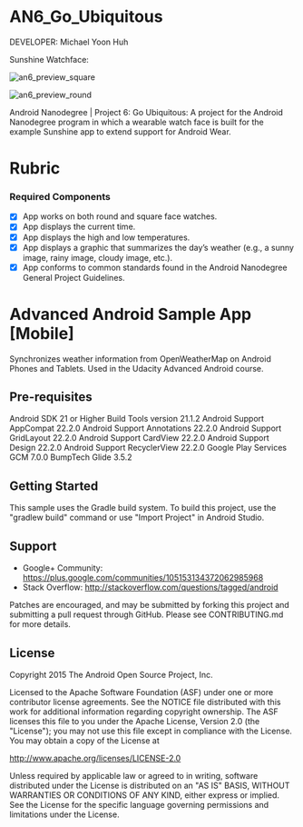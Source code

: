 AN6_Go_Ubiquitous
==========================

DEVELOPER: Michael Yoon Huh

Sunshine Watchface:

![an6_preview_square](https://cloud.githubusercontent.com/assets/1645482/15096607/6ebb6a50-14b5-11e6-9e83-af0ee782ce5f.png)

![an6_preview_round](https://cloud.githubusercontent.com/assets/1645482/15096603/6646ff56-14b5-11e6-9ade-e22610c426de.png)

Android Nanodegree | Project 6: Go Ubiquitous: A project for the Android Nanodegree program in which a wearable watch face is built for the example Sunshine app to extend support for Android Wear.

# Rubric

### Required Components

- [x] App works on both round and square face watches.
- [x] App displays the current time.
- [x] App displays the high and low temperatures.
- [x] App displays a graphic that summarizes the day’s weather (e.g., a sunny image, rainy image, cloudy image, etc.).
- [x] App conforms to common standards found in the Android Nanodegree General Project Guidelines.

# Advanced Android Sample App [Mobile]

Synchronizes weather information from OpenWeatherMap on Android Phones and Tablets. Used in the Udacity Advanced Android course.

Pre-requisites
--------------
Android SDK 21 or Higher
Build Tools version 21.1.2
Android Support AppCompat 22.2.0
Android Support Annotations 22.2.0
Android Support GridLayout 22.2.0
Android Support CardView 22.2.0
Android Support Design 22.2.0
Android Support RecyclerView 22.2.0
Google Play Services GCM 7.0.0
BumpTech Glide 3.5.2

Getting Started
---------------
This sample uses the Gradle build system.  To build this project, use the
"gradlew build" command or use "Import Project" in Android Studio.

Support
-------

- Google+ Community: https://plus.google.com/communities/105153134372062985968
- Stack Overflow: http://stackoverflow.com/questions/tagged/android

Patches are encouraged, and may be submitted by forking this project and
submitting a pull request through GitHub. Please see CONTRIBUTING.md for more details.

License
-------
Copyright 2015 The Android Open Source Project, Inc.

Licensed to the Apache Software Foundation (ASF) under one or more contributor
license agreements.  See the NOTICE file distributed with this work for
additional information regarding copyright ownership.  The ASF licenses this
file to you under the Apache License, Version 2.0 (the "License"); you may not
use this file except in compliance with the License.  You may obtain a copy of
the License at

http://www.apache.org/licenses/LICENSE-2.0

Unless required by applicable law or agreed to in writing, software
distributed under the License is distributed on an "AS IS" BASIS, WITHOUT
WARRANTIES OR CONDITIONS OF ANY KIND, either express or implied.  See the
License for the specific language governing permissions and limitations under
the License.